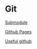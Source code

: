 # Git

[Submodule](Git%20a4fb38f7907e42089b437b08dc3698d6/Submodule%20d6a44ac7623d4156ac414f600b6d9d8e.md)

[Github Pages](Git%20a4fb38f7907e42089b437b08dc3698d6/Github%20Pages%207bf66f7c179a47a992513bd998fbaf20.md)

[Useful github](Git%20a4fb38f7907e42089b437b08dc3698d6/Useful%20github%20cec51c0f6a1c42e8a857db890c798102.md)